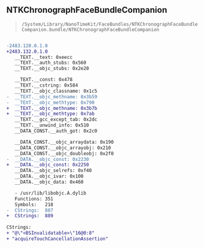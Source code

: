 ## NTKChronographFaceBundleCompanion

> `/System/Library/NanoTimeKit/FaceBundles/NTKChronographFaceBundleCompanion.bundle/NTKChronographFaceBundleCompanion`

```diff

-2483.120.0.1.0
+2483.132.0.1.0
   __TEXT.__text: 0xeecc
   __TEXT.__auth_stubs: 0x560
   __TEXT.__objc_stubs: 0x2e20

   __TEXT.__const: 0x478
   __TEXT.__cstring: 0x584
   __TEXT.__objc_classname: 0x1c5
-  __TEXT.__objc_methname: 0x3b59
-  __TEXT.__objc_methtype: 0x790
+  __TEXT.__objc_methname: 0x3b7b
+  __TEXT.__objc_methtype: 0x7ab
   __TEXT.__gcc_except_tab: 0x2dc
   __TEXT.__unwind_info: 0x510
   __DATA_CONST.__auth_got: 0x2c0

   __DATA_CONST.__objc_arraydata: 0x190
   __DATA_CONST.__objc_arrayobj: 0x210
   __DATA_CONST.__objc_doubleobj: 0x2f0
-  __DATA.__objc_const: 0x2230
+  __DATA.__objc_const: 0x2250
   __DATA.__objc_selrefs: 0xf40
   __DATA.__objc_ivar: 0x100
   __DATA.__objc_data: 0x460

   - /usr/lib/libobjc.A.dylib
   Functions: 351
   Symbols:   218
-  CStrings:  887
+  CStrings:  889
 
CStrings:
+ "@\"<BSInvalidatable>\"16@0:8"
+ "acquireTouchCancellationAssertion"

```
